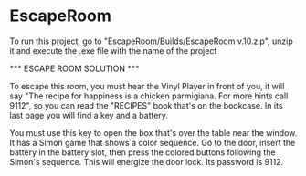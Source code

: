 # EscapeRoom

To run this project, go to "EscapeRoom/Builds/EscapeRoom v.10.zip", unzip it and execute the .exe file with the name of the project

*** ESCAPE ROOM SOLUTION ***

To escape this room, you must hear the Vinyl Player in front of you, it will say "The recipe for happiness is a chicken parmigiana. For more hints call 9112", so you can read the "RECIPES" book that's on the bookcase. In its last page you will find a key and a battery.

You must use this key to open the box that's over the table near the window. It has a Simon game that shows a color sequence. Go to the door, insert the battery in the battery slot, then press the colored buttons following the Simon's sequence. This will energize the door lock. Its password is 9112.
